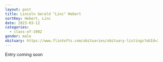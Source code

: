 ```yaml
---
layout: post
title: Lincoln Gerald "Linc" Hebert
sortKey: Hebert, Linc
date: 2023-03-12
categories:
  - class-of-1982
gender: male
obituary: https://www.flintofts.com/obituaries/obituary-listings?obId=27552005
---
```

E﻿ntry coming soon